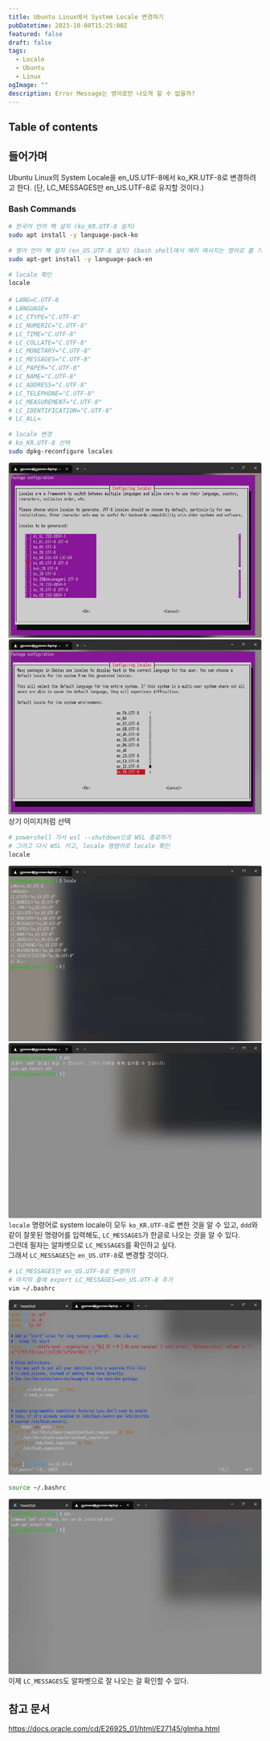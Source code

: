 ```yaml
---
title: Ubuntu Linux에서 System Locale 변경하기
pubDatetime: 2023-10-08T15:25:00Z
featured: false
draft: false
tags:
  - Locale
  - Ubuntu
  - Linux
ogImage: ""
description: Error Message는 영어로만 나오게 할 수 없을까?
---
```


## Table of contents

## 들어가며

Ubuntu Linux의 System Locale을 en_US.UTF-8에서 ko_KR.UTF-8로 변경하려고 한다. (단, LC_MESSAGES만 en_US.UTF-8로 유지할 것이다.)

### Bash Commands

```bash
# 한국어 언어 팩 설치 (ko_KR.UTF-8 설치)
sudo apt install -y language-pack-ko
```

```bash
# 영어 언어 팩 설치 (en_US.UTF-8 설치) (bash shell에서 에러 메시지는 영어로 볼 거임)
sudo apt-get install -y language-pack-en
```

```bash
# locale 확인
locale

# LANG=C.UTF-8
# LANGUAGE=
# LC_CTYPE="C.UTF-8"
# LC_NUMERIC="C.UTF-8"
# LC_TIME="C.UTF-8"
# LC_COLLATE="C.UTF-8"
# LC_MONETARY="C.UTF-8"
# LC_MESSAGES="C.UTF-8"
# LC_PAPER="C.UTF-8"
# LC_NAME="C.UTF-8"
# LC_ADDRESS="C.UTF-8"
# LC_TELEPHONE="C.UTF-8"
# LC_MEASUREMENT="C.UTF-8"
# LC_IDENTIFICATION="C.UTF-8"
# LC_ALL=
```

```bash
# locale 변경
# ko_KR.UTF-8 선택
sudo dpkg-reconfigure locales
```

![](/src/assets/image/change-system-locales-in-ubuntu-linux-1696746663971.jpeg)
![](/src/assets/image/change-system-locales-in-ubuntu-linux-1696746702104.jpeg)
상기 이미지처럼 선택

```bash
# powershell 가서 wsl --shutdown으로 WSL 종료하기
# 그러고 다시 WSL 키고, locale 명령어로 locale 확인
locale
```

![](/src/assets/image/change-system-locales-in-ubuntu-linux-1696746775436.jpeg)
![](/src/assets/image/change-system-locales-in-ubuntu-linux-1696746790937.jpeg)
`locale` 명령어로 system locale이 모두 `ko_KR.UTF-8`로 변한 것을 알 수 있고, `ddd`와 같이 잘못된 명령어를 입력해도, `LC_MESSAGES`가 한글로 나오는 것을 알 수 있다.  
그런데 필자는 알파벳으로 `LC_MESSAGES`를 확인하고 싶다.  
그래서 `LC_MESSAGES`는 `en_US.UTF-8`로 변경할 것이다.

```bash
# LC_MESSAGES만 en_US.UTF-8로 변경하기
# 마지막 줄에 export LC_MESSAGES=en_US.UTF-8 추가
vim ~/.bashrc
```

![](/src/assets/image/change-system-locales-in-ubuntu-linux-1696747076958.jpeg)

```bash
source ~/.bashrc
```

![](/src/assets/image/change-system-locales-in-ubuntu-linux-1696747096422.jpeg)
이제 `LC_MESSAGES`도 알파벳으로 잘 나오는 걸 확인할 수 있다.

## 참고 문서

<https://docs.oracle.com/cd/E26925_01/html/E27145/glmha.html>
